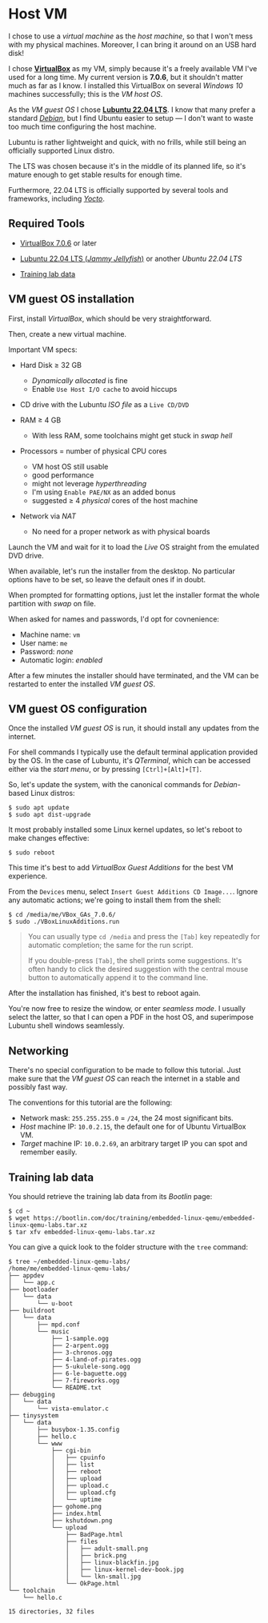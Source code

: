# Host VM

I chose to use a *virtual machine* as the *host machine*, so that I won't mess with my physical machines.
Moreover, I can bring it around on an USB hard disk!

I chose
[**VirtualBox**](https://www.virtualbox.org)
as my VM, simply because it's a freely available VM I've used for a long time.
My current version is **7.0.6**, but it shouldn't matter much as far as I know.
I installed this VirtualBox on several *Windows 10* machines successfully; this is the *VM host OS*.

As the *VM guest OS* I chose
[**Lubuntu 22.04 LTS**](https://lubuntu.me/).
I know that many prefer a standard [*Debian*](https://www.debian.org/),
but I find Ubuntu easier to setup &mdash; I don't want to waste too much time configuring  the host machine.

Lubuntu is rather lightweight and quick, with no frills, while still being an officially supported Linux distro.

The LTS was chosen because it's in the middle of its planned life, so it's mature enough to get stable results for enough time.

Furthermore, 22.04 LTS is officially supported by several tools and frameworks, including
[*Yocto*](https://docs.yoctoproject.org/ref-manual/system-requirements.html).


## Required Tools

* [VirtualBox 7.0.6](https://www.virtualbox.org/wiki/Downloads)
  or later

* [Lubuntu 22.04 LTS (*Jammy Jellyfish*)](https://cdimage.ubuntu.com/lubuntu/releases/22.04/release/)
  or another *Ubuntu 22.04 LTS*

* [Training lab data](https://bootlin.com/doc/training/embedded-linux-qemu/embedded-linux-qemu-labs.tar.xz)


## VM guest OS installation

First, install *VirtualBox*, which should be very straightforward.

Then, create a new virtual machine.

Important VM specs:

* Hard Disk &ge; 32 GB
    * *Dynamically allocated* is fine
    * Enable `Use Host I/O cache` to avoid hiccups

* CD drive with the Lubuntu *ISO file* as a `Live CD/DVD`

* RAM &ge; 4 GB
    * With less RAM, some toolchains might get stuck in *swap hell*

* Processors = number of physical CPU cores
    * VM host OS still usable
    * good performance
    * might not leverage *hyperthreading*
    * I'm using `Enable PAE/NX` as an added bonus
    * suggested &ge; 4 *physical* cores of the host machine

* Network via *NAT*
    * No need for a proper network as with physical boards

Launch the VM and wait for it to load the *Live* OS straight from the emulated DVD drive.

When available, let's run the installer from the desktop.
No particular options have to be set, so leave the defauit ones if in doubt.

When prompted for formatting options, just let the installer format the whole partition with *swap* on file.

When asked for names and passwords, I'd opt for covnenience:

* Machine name: `vm`
* User name: `me`
* Password: *none*
* Automatic login: *enabled*

After a few minutes the installer should have terminated, and the VM can be restarted to enter the installed *VM guest OS*.


## VM guest OS configuration

Once the installed *VM guest OS* is run, it should install any updates from the internet.

For shell commands I typically use the default terminal application provided by the OS.
In the case of Lubuntu, it's *QTerminal*, which can be accessed either via the *start menu*, or by pressing `[Ctrl]+[Alt]+[T]`.

So, let's update the system, with the canonical commands for *Debian*-based Linux distros:

```console
$ sudo apt update
$ sudo apt dist-upgrade
```

It most probably installed some Linux kernel updates, so let's reboot to make changes effective:

```console
$ sudo reboot
```

This time it's best to add *VirtualBox Guest Additions* for the best VM experience.

From the `Devices` menu, select `Insert Guest Additions CD Image...`.
Ignore any automatic actions; we're going to install them from the shell:

```console
$ cd /media/me/VBox_GAs_7.0.6/
$ sudo ./VBoxLinuxAdditions.run
```

> You can usually type `cd /media` and press the `[Tab]` key repeatedly for automatic completion; the same for the run script.
>
> If you double-press `[Tab]`, the shell prints some suggestions. It's often handy to click the desired suggestion with the central mouse button to automatically append it to the command line.

After the installation has finished, it's best to reboot again.

You're now free to resize the window, or enter *seamless mode*.
I usually select the latter, so that I can open a PDF in the host OS, and superimpose Lubuntu shell windows seamlessly.


## Networking

There's no special configuration to be made to follow this tutorial.
Just make sure that the *VM guest OS* can reach the internet in a stable and possibly fast way.

The conventions for this tutorial are the following:

* Network mask: `255.255.255.0` = `/24`, the 24 most significant bits.
* *Host* machine IP: `10.0.2.15`, the default one for of Ubuntu VirtualBox VM.
* *Target* machine IP: `10.0.2.69`, an arbitrary target IP you can spot and remember easily.


## Training lab data

You should retrieve the training lab data from its *Bootlin* page:

```console
$ cd ~
$ wget https://bootlin.com/doc/training/embedded-linux-qemu/embedded-linux-qemu-labs.tar.xz
$ tar xfv embedded-linux-qemu-labs.tar.xz
```

You can give a quick look to the folder structure with the `tree` command:

```console
$ tree ~/embedded-linux-qemu-labs/
/home/me/embedded-linux-qemu-labs/
├── appdev
│   └── app.c
├── bootloader
│   └── data
│       └── u-boot
├── buildroot
│   └── data
│       ├── mpd.conf
│       └── music
│           ├── 1-sample.ogg
│           ├── 2-arpent.ogg
│           ├── 3-chronos.ogg
│           ├── 4-land-of-pirates.ogg
│           ├── 5-ukulele-song.ogg
│           ├── 6-le-baguette.ogg
│           ├── 7-fireworks.ogg
│           └── README.txt
├── debugging
│   └── data
│       └── vista-emulator.c
├── tinysystem
│   └── data
│       ├── busybox-1.35.config
│       ├── hello.c
│       └── www
│           ├── cgi-bin
│           │   ├── cpuinfo
│           │   ├── list
│           │   ├── reboot
│           │   ├── upload
│           │   ├── upload.c
│           │   ├── upload.cfg
│           │   └── uptime
│           ├── gohome.png
│           ├── index.html
│           ├── kshutdown.png
│           └── upload
│               ├── BadPage.html
│               ├── files
│               │   ├── adult-small.png
│               │   ├── brick.png
│               │   ├── linux-blackfin.jpg
│               │   ├── linux-kernel-dev-book.jpg
│               │   └── lkn-small.jpg
│               └── OkPage.html
└── toolchain
    └── hello.c

15 directories, 32 files
```